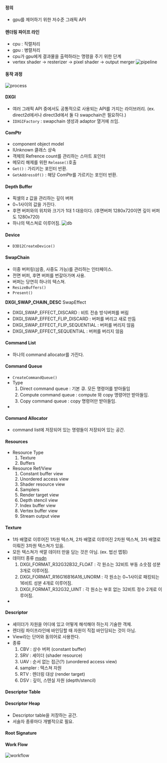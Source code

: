 #### 정의
- gpu를 제어하기 위한 저수준 그래픽 API
####  렌더링 파이프 라인
- cpu : 직렬처리
- gpu : 병렬처리
- cpu가 gpu에게 결과물을 출력하라는 명령을 주기 위한 단계
- vertex shader -> resterizer -> pixel shader -> output merger
![pipeline](http://www.braynzarsoft.net/image/100202)
#### 동작 과정
![process](http://www.braynzarsoft.net/image/100204)
#### DXGI
- 여러 그래픽 API 중에서도 공통적으로 사용되는 API를 가지는 라이브러리. (ex. direct2d에서나 direct3d에서 둘 다 swapchain은 필요하다.)
- `IDXGIFactory` : swapchain 생성과 adaptor 열거에 쓰임.
#### ComPtr
- component object model
- IUnknown 클래스 상속
- 객체의 Refrence count를 관리하는 스마트 포인터
- 메모리 해제를 위한 `Release()`호출
- `Get()` : 가리키는 포인터 반환.
- `GetAddressOf()` : 해당 ComPtr를 가르키는 포인터 반환.
#### Depth Buffer
- 픽셀의 z 값을 관리하는 깊이 버퍼
- 0~1사이의 값을 가진다.
- 후면 버퍼와의 위치와 크기가 1대 1 대응이다. (후면버퍼 1280x720이면 깊이 버퍼도 1280x720)
- 하나의 텍스쳐로 이루어짐.
![db](https://learn.microsoft.com/en-us/windows/uwp/graphics-concepts/images/zbuffer.png)
#### Device
- `D3D12CreateDevice()`
#### SwapChain
- 이중 버퍼링(삼중, 사중도 가능)를 관리하는 인터페이스.
- 전면 버퍼, 후면 버퍼를 번갈아가며 사용.
- 버퍼는 당연히 하나의 텍스쳐.
- `ResizeBuffers()`
- `Present()`

**DXGI_SWAP_CHAIN_DESC**
SwapEffect
- DXGI_SWAP_EFFECT_DISCARD :  비트 전송 방식버퍼를 버림
- DXGI_SWAP_EFFECT_FLIP_DISCARD : 버퍼를 버리고 새로 만듬
- DXGI_SWAP_EFFECT_FLIP_SEQUENTIAL : 버퍼를 버리지 않음
- DXGI_SWAP_EFFECT_SEQUENTIAL : 버퍼를 버리지 않음
#### Command List
- 하나의 command allocator를 가진다.
#### Command Queue
- `CreateCommandQueue()`
- Type
	1. Direct command queue : 기본 큐. 모든 명령어를 받아들임
	2. Compute command queue : compute 와 copy 명령어만 받아들임.
	3. Copy command queue : copy 명령어만 받아들임.
- 
#### Command Allocator
- command list에 저장되어 있는 명령들이 저장되어 있는 공간.
#### Resources
- Resource Type
	1. Texture
	2. Buffers
- Resource Ref/View
	1. Constant buffer view
	2. Unordered access view
	3. Shader resource view
	4. Samplers
	5. Render target view
	6. Depth stencil view
	7. Index buffer view
	8. Vertex buffer view
	9. Stream output view
#### Texture
- 1차 배열로 이루어진 1차원 텍스쳐, 2차 배열로 이루어진 2차원 텍스쳐, 3차 배열로 이뤄진 3차원 텍스쳐가 있음.
- 모든 텍스쳐가 색깔 데이터 만을 담는 것은 아님. (ex. 법선 맵핑)
- 데이터 종류 [msdn](https://learn.microsoft.com/en-us/windows/win32/api/dxgiformat/ne-dxgiformat-dxgi_format)
	1. DXGI_FORMAT_R32G32B32_FLOAT : 각 원소는 32비트 부동 소숫점 성분 3개로 이루어짐.
	2. DXGI_FORMAT_R16G16B16A16_UNORM : 각 원소는 0~1사이로 패킹되는 16비트 성분 4개로 이루어짐.
	3. DXGI_FORMAT_R32G32_UINT : 각 원소는 부호 없는 32비트 정수 2개로 이루어짐.
- 
#### Descriptor
- 셰이더가 자원을 어디에 있고 어떻게 해석해야 하는지 기술한 객체.
- 렌더링 파이프라인에 바인딩할 때 자원이 직접 바인딩되는 것이 아님.
- View라는 단어와 동의어로 사용한다.
- 종류
	1. CBV : 상수 버퍼 (constant buffer)
	2. SRV : 셰이더 (shader resource)
	3. UAV : 순서 없는 접근(?) (unordered access view)
	4. sampler : 텍스쳐 자원
	5. RTV : 렌더링 대상 (render target)
	6. DSV : 깊이, 스텐실 자원 (depth/stencil)
#### Descriptor Table
#### Descriptor Heap
- Descriptor table을 저장하는 공간.
- 서술자 종류마다 개별적으로 필요.
#### Root Signature
#### Work Flow
![workflow](http://www.braynzarsoft.net/image/100211)